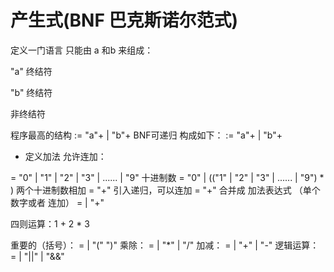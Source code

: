 # 产生式(BNF 巴克斯诺尔范式)

定义一门语言 只能由 a 和b 来组成：

"a"  终结符

"b"  终结符

<Program> 非终结符

程序最高的结构
<Program>:= "a"+ | "b"+
BNF可递归 构成如下：
<Program>:= <Program> "a"+ | <Program> "b"+


- 定义加法 允许连加：

<Number> = "0" | "1" | "2" | "3" | ...... | "9"
十进制数
<DecimalNumber> = "0" | (("1" | "2" | "3" | ...... | "9") <Number>* )
两个十进制数相加
<AdditiveExpression> = <DecimalNumber> "+" <DecimalNumber> 
引入递归，可以连加
<AdditiveExpression> = <AdditiveExpression> "+" <DecimalNumber>
合并成 加法表达式 （单个数字或者 连加）
<AdditiveExpression> = <DecimalNumber> | <AdditiveExpression> "+" <DecimalNumber>

四则运算：1 + 2 * 3

重要的（括号）：
<PrimaryExpression> = <DecimalNumber> |
    "(" <LogicalExpression> ")"
乘除：
<MultiplicativeExpression> = <PrimaryExpression> | 
  <MultiplicativeExpression> "*" <PrimaryExpression> |
  <MultiplicativeExpression> "/" <PrimaryExpression> 
加减：
<AdditiveExpression> = <MultiplicativeExpression> | 
  <AdditiveExpression> "+" <MultiplicativeExpression> |
  <AdditiveExpression> "-" <MultiplicativeExpression> 
逻辑运算：
<LogicalExpression> = <AdditiveExpression> | 
  <LogicalExpression> "||" <AdditiveExpression> |
  <LogicalExpression> "&&" <AdditiveExpression> 
